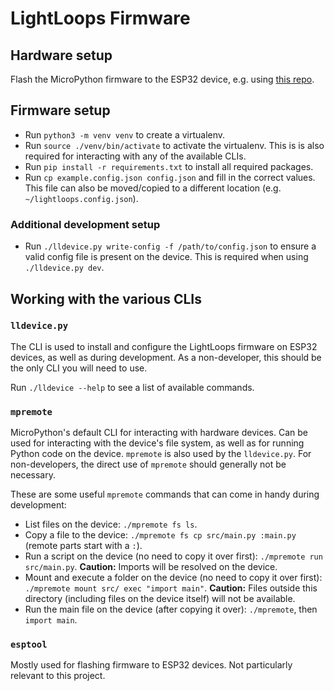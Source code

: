 # LightLoops Firmware
## Hardware setup
Flash the MicroPython firmware to the ESP32 device, e.g. using [this repo](https://github.com/SilasBerger/nodemcu-setup?tab=readme-ov-file#flashing-firmware).

## Firmware setup
- Run `python3 -m venv venv` to create a virtualenv.
- Run `source ./venv/bin/activate` to activate the virtualenv. This is is also required for interacting with any of the available CLIs.
- Run `pip install -r requirements.txt` to install all required packages.
- Run `cp example.config.json config.json` and fill in the correct values. This file can also be moved/copied to a different location (e.g. `~/lightloops.config.json`).

### Additional development setup
- Run `./lldevice.py write-config -f /path/to/config.json` to ensure a valid config file is present on the device. This is required when using `./lldevice.py dev`.

## Working with the various CLIs
### `lldevice.py`
The CLI is used to install and configure the LightLoops firmware on ESP32 devices, as well as during development. As a non-developer, this should be the only CLI you will need to use.

Run `./lldevice --help` to see a list of available commands.

### `mpremote`
MicroPython's default CLI for interacting with hardware devices. Can be used for interacting with the device's file system, as well as for running Python code on the device. `mpremote` is also used by the `lldevice.py`. For non-developers, the direct use of `mpremote` should generally not be necessary.

These are some useful `mpremote` commands that can come in handy during development:
- List files on the device: `./mpremote fs ls`.
- Copy a file to the device: `./mpremote fs cp src/main.py :main.py` (remote parts start with a `:`).
- Run a script on the device (no need to copy it over first): `./mpremote run src/main.py`. **Caution:** Imports will be resolved on the device.
- Mount and execute a folder on the device (no need to copy it over first): `./mpremote mount src/ exec "import main"`. **Caution:** Files outside this directory (including files on the device itself) will not be available.
- Run the main file on the device (after copying it over): `./mpremote`, then `import main`. 

### `esptool`
Mostly used for flashing firmware to ESP32 devices. Not particularly relevant to this project.